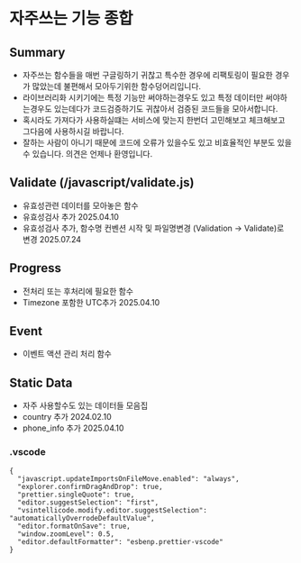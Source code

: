 # 자주쓰는 기능 종합

## Summary

- 자주쓰는 함수들을 매번 구글링하기 귀찮고 특수한 경우에 리팩토링이 필요한 경우가 많았는데 불편해서 모아두기위한 함수덩어리입니다.
- 라이브러리화 시키기에는 특정 기능만 써야하는경우도 있고 특정 데이터만 써야하는경우도 있는데다가 코드검증하기도 귀찮아서 검증된 코드들을 모아서합니다.
- 혹시라도 가져다가 사용하실떄는 서비스에 맞는지 한번더 고민해보고 체크해보고 그다음에 사용하시길 바랍니다.
- 잘하는 사람이 아니기 때문에 코드에 오류가 있을수도 있고 비효율적인 부분도 있을수 있습니다. 의견은 언제나 환영입니다.

## Validate (/javascript/validate.js)

- 유효성관련 데이터를 모아놓은 함수
- 유효성검사 추가 2025.04.10
- 유효성검사 추가, 함수명 컨벤션 시작 및 파일명변경 (Validation -> Validate)로 변경 2025.07.24

## Progress

- 전처리 또는 후처리에 필요한 함수
- Timezone 포함한 UTC추가 2025.04.10

## Event

- 이벤트 액션 관리 처리 함수

## Static Data

- 자주 사용할수도 있는 데이터들 모음집
- country 추가 2024.02.10
- phone_info 추가 2025.04.10

### .vscode

```
{
  "javascript.updateImportsOnFileMove.enabled": "always",
  "explorer.confirmDragAndDrop": true,
  "prettier.singleQuote": true,
  "editor.suggestSelection": "first",
  "vsintellicode.modify.editor.suggestSelection": "automaticallyOverrodeDefaultValue",
  "editor.formatOnSave": true,
  "window.zoomLevel": 0.5,
  "editor.defaultFormatter": "esbenp.prettier-vscode"
}

```
